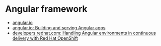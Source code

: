 # Angular framework
- [angular.io](https://angular.io/)
- [angular.io: Building and serving Angular apps](https://angular.io/guide/build)
- [developers.redhat.com: Handling Angular environments in continuous delivery with Red Hat OpenShift](https://developers.redhat.com/blog/2019/11/27/handling-angular-environments-in-continuous-delivery-with-red-hat-openshift/)

